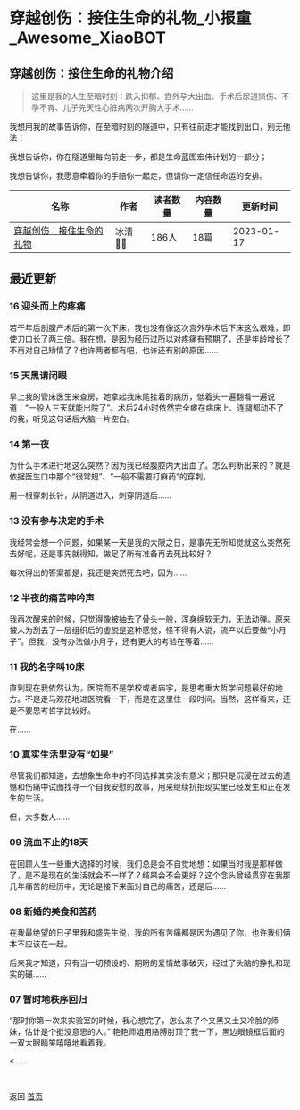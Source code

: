 # 穿越创伤：接住生命的礼物_小报童_Awesome_XiaoBOT

## 穿越创伤：接住生命的礼物介绍
> 这里是我的人生至暗时刻：跌入抑郁、宫外孕大出血、手术后尿道损伤、不孕不育、儿子先天性心脏病两次开胸大手术……    
    
我想用我的故事告诉你，在至暗时刻的隧道中，只有往前走才能找到出口，别无他法；    
    
我想告诉你，你在隧道里每向前走一步，都是生命蓝图宏伟计划的一部分；    
    
我想告诉你，我愿意牵着你的手陪你一起走，但请你一定信任命运的安排。  
  


|名称|作者|读者数量|内容数量|更新时间|
|---|---|---|---|---|
|[穿越创伤：接住生命的礼物](https://xiaobot.net/p/gift?refer=0b133df9-27dc-423b-8101-639049001c13)|冰清🧚🏻|186人|18篇|2023-01-17|

## 最近更新
### 16 迎头而上的疼痛

若干年后剖腹产术后的第一次下床，我也没有像这次宫外孕术后下床这么艰难，即使刀口长了两三倍。我在想，是因为经历过所以对疼痛有预期了，还是年龄增长了不再对自己矫情了？也许两者都有吧，也许还有别的原因......

### 15 天黑请闭眼

早上我的管床医生来查房，她拿起我床尾挂着的病历，低着头一遍翻看一遍说道：“一般人三天就能出院了”。术后24小时依然完全瘫在病床上、连腿都动不了的我，听见这句话后大脑一片空白。

### 14 第一夜

为什么手术进行地这么突然？因为我已经腹腔内大出血了。怎么判断出来的？就是依据医生口中那个“很常规”、“一般不需要打麻药”的穿刺。

用一根穿刺长针，从阴道进入，刺穿阴道后......

### 13 没有参与决定的手术

我经常会想一个问题，如果某一天是我的大限之日，是事先无所知觉就这么突然死去好呢，还是事先就得知，做足了所有准备再去死比较好？

每次得出的答案都是，我还是突然死去吧，因为......

### 12 半夜的痛苦呻吟声

我再次醒来的时候，只觉得像被抽去了骨头一般，浑身绵软无力，无法动弹。原来被人为刮去了一层组织后的虚脱是这种感觉，怪不得有人说，流产以后要做“小月子”。但我，没有办法做小月子，还有更大的考验在等着......

### 11 我的名字叫10床

直到现在我依然认为，医院而不是学校或者庙宇，是思考重大哲学问题最好的地方。不是走马观花地进医院看一下，而是在这里住一段时间。当然，这样看来，还是不要思考哲学比较好。

在......

### 10 真实生活里没有“如果”

尽管我们都知道，去想象生命中的不同选择其实没有意义；那只是沉浸在过去的遗憾和伤痛中试图找寻一个自我安慰的故事，用来继续抗拒现实里已经发生和正在发生的生活。

但，大多数人......

### 09 流血不止的18天

在回顾人生一些重大选择的时候，我们总是会不自觉地想：如果当时我是那样做了，是不是现在的生活就会不一样了？结果会不会更好？这个念头曾经贯穿在我那几年痛苦的经历中，无论是接下来面对自己的痛苦，还是后......

### 08 新婚的美食和苦药

在我最绝望的日子里我和盛先生说，我的所有苦痛都是因为遇见了你，也许我们俩本不应该在一起。

后来我才知道，只有当一切预设的、期盼的爱情故事破灭，经过了头脑的挣扎和现实的碾......

### 07 暂时地秩序回归

“那时你第一次来实验室的时候，我心想完了，怎么来了个又黑又土又冷脸的师妹，估计是个挺没意思的人。”
艳艳师姐用胳膊肘顶了我一下，黑边眼镜框后面的一双大眼睛笑嘻嘻地看着我。

<......


<a href="https://github.com/Reno9527/awesome-xiaobot" style="color: white; text-decoration: none;">awesome-xiaobot</a>

返回 [首页](../README.md)

